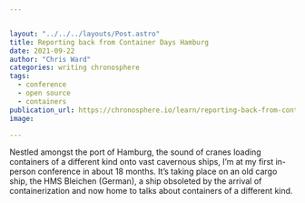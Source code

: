 ```yaml
---


layout: "../../../layouts/Post.astro"
title: Reporting back from Container Days Hamburg
date: 2021-09-22
author: "Chris Ward"
categories: writing chronosphere
tags: 
  - conference
  - open source
  - containers
publication_url: https://chronosphere.io/learn/reporting-back-from-container-days-hamburg/
image:

---
```


Nestled amongst the port of Hamburg, the sound of cranes loading containers of a different kind onto vast cavernous ships, I’m at my first in-person conference in about 18 months. It’s taking place on an old cargo ship, the HMS Bleichen (German), a ship obsoleted by the arrival of containerization and now home to talks about containers of a different kind.